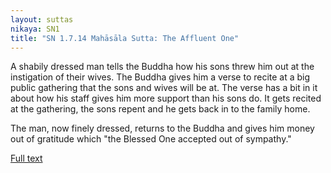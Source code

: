 ```yaml
---
layout: suttas
nikaya: SN1
title: "SN 1.7.14 Mahāsāla Sutta: The Affluent One"
---
```


A shabily dressed man tells the Buddha how his sons threw him out at the instigation of their wives. The Buddha gives him a verse to recite at a big public gathering that the sons and wives will be at. The verse has a bit in it about how his staff gives him more support than his sons do. It gets recited at the gathering, the sons repent and he gets back in to the family home.  

The man, now finely dressed, returns to the Buddha and gives him money out of gratitude which "the Blessed One accepted out of sympathy."

[Full text](https://www.dhammatalks.org/suttas/SN/SN7_14.html)

